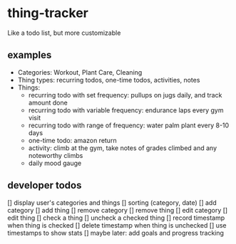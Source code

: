 # thing-tracker

Like a todo list, but more customizable

## examples

-   Categories: Workout, Plant Care, Cleaning
-   Thing types: recurring todos, one-time todos, activities, notes
-   Things:
    -   recurring todo with set frequency: pullups on jugs daily, and track amount done
    -   recurring todo with variable frequency: endurance laps every gym visit
    -   recurring todo with range of frequency: water palm plant every 8-10 days
    -   one-time todo: amazon return
    -   activity: climb at the gym, take notes of grades climbed and any noteworthy climbs
    -   daily mood gauge

## developer todos

[] display user's categories and things
[] sorting (category, date)
[] add category
[] add thing
[] remove category
[] remove thing
[] edit category
[] edit thing
[] check a thing
[] uncheck a checked thing
[] record timestamp when thing is checked
[] delete timestamp when thing is unchecked
[] use timestamps to show stats
[] maybe later: add goals and progress tracking
